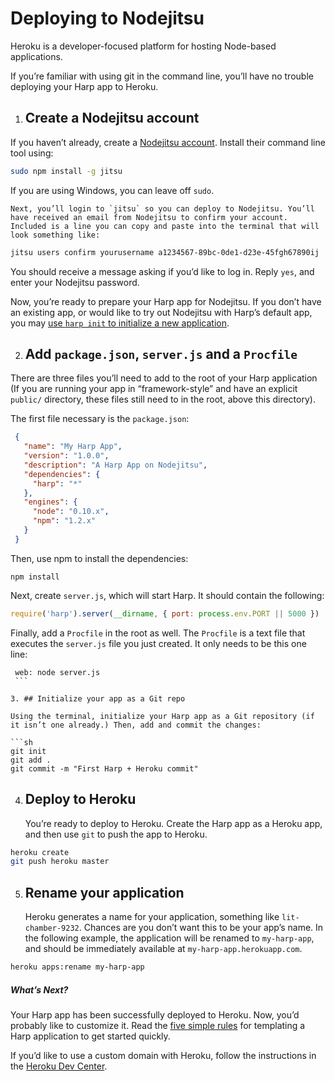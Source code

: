 # Deploying to Nodejitsu

Heroku is a developer-focused platform for hosting Node-based applications.

If you’re familiar with using git in the command line, you’ll have no trouble deploying your Harp app to Heroku.

1. ## Create a Nodejitsu account

  If you haven’t already, create a [Nodejitsu account](https://www.nodejitsu.com/signup/). Install their command line tool using:

  ```bash
  sudo npm install -g jitsu
  ```

  If you are using Windows, you can leave off `sudo`.

	Next, you’ll login to `jitsu` so you can deploy to Nodejitsu. You’ll have received an email from Nodejitsu to confirm your account. Included is a line you can copy and paste into the terminal that will look something like:

  ```bash
  jitsu users confirm yourusername a1234567-89bc-0de1-d23e-45fgh67890ij
  ```

  You should receive a message asking if you’d like to log in. Reply `yes`, and enter your Nodejitsu password.

  Now, you’re ready to prepare your Harp app for Nodejitsu. If you don’t have an existing app, or would like to try out Nodejitsu with Harp’s default app, you may [use `harp init` to initialize a new application](/docs/environment/init).

<!-- this is as far as I got, the rest is from the Herkou guide as a template -->

2. ## Add `package.json`, `server.js` and a `Procfile`

  There are three files you’ll need to add to the root of your Harp application (If you are running your app in “framework-style” and have an explicit `public/` directory, these files still need to in the root, above this directory).

  The first file necessary is the `package.json`:

  ```json
   {
     "name": "My Harp App",
     "version": "1.0.0",
     "description": "A Harp App on Nodejitsu",
     "dependencies": {
       "harp": "*"
     },
     "engines": {
       "node": "0.10.x",
       "npm": "1.2.x"
     }
   }
   ```

   Then, use npm to install the dependencies:

   ```
   npm install
   ```

   Next, create `server.js`, which will start Harp. It should contain the following:

   ```js
  require('harp').server(__dirname, { port: process.env.PORT || 5000 })
  ```

   Finally, add a `Procfile` in the root as well. The `Procfile` is a text file that executes the `server.js` file you just created. It only needs to be this one line:

   ```
    web: node server.js
    ```

3. ## Initialize your app as a Git repo

   Using the terminal, initialize your Harp app as a Git repository (if it isn’t one already.) Then, add and commit the changes:

  ```sh
  git init
  git add .
  git commit -m "First Harp + Heroku commit"
  ```

4. ## Deploy to Heroku

   You’re ready to deploy to Heroku. Create the Harp app as a Heroku app, and then use `git` to push the app to Heroku.

  ```sh
  heroku create
  git push heroku master
  ```

5. ## Rename your application

   Heroku generates a name for your application, something like `lit-chamber-9232`. Chances are you don’t want this to be your app’s name. In the following example, the application will be renamed to `my-harp-app`, and should be immediately available at `my-harp-app.herokuapp.com`.

  ```sh
  heroku apps:rename my-harp-app
  ```

##### What’s Next?

Your Harp app has been successfully deployed to Heroku. Now, you’d probably like to customize it. Read the [five simple rules](http://harp.rip/docs/development/rules) for templating a Harp application to get started quickly.

If you’d like to use a custom domain with Heroku, follow the instructions in the [Heroku Dev Center](https://devcenter.heroku.com/articles/custom-domains).